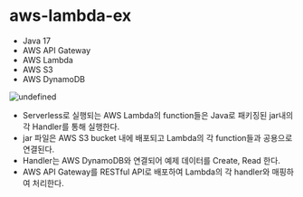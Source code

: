 # aws-lambda-ex

- Java 17
- AWS API Gateway
- AWS Lambda
- AWS S3
- AWS DynamoDB

![undefined](https://github.com/alanhakhyeonsong/aws-lambda-ex/assets/60968342/89373339-e2d5-4f60-8915-70b827f1c0da)

- Serverless로 실행되는 AWS Lambda의 function들은 Java로 패키징된 jar내의 각 Handler를 통해 실행한다.
- jar 파일은 AWS S3 bucket 내에 배포되고 Lambda의 각 function들과 공용으로 연결된다.
- Handler는 AWS DynamoDB와 연결되어 예제 데이터를 Create, Read 한다.
- AWS API Gateway를 RESTful API로 배포하여 Lambda의 각 handler와 매핑하여 처리한다.